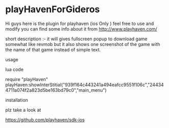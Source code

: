 playHavenForGideros
===================
Hi guys here is the plugin for playhaven (ios Only ) feel free to use and modify 
you can find some info about it from http://www.playhaven.com/

short description :- it will gives fullscreen popup to download game somewhat like revmob but it also shows one screenshot of the game with the name of that game instead of simple text.

usage

lua code

require "playHaven"
playHaven:showInterStitial("939f164c443241a494eafcc9551f106c","244344711a074f2a823d5be163bd79c0","main_menu")


installation

plz take a look at

https://github.com/playhaven/sdk-ios
